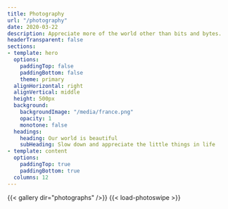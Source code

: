 ```yaml
---
title: Photography
url: "/photography"
date: 2020-03-22
description: Appreciate more of the world other than bits and bytes.
headerTransparent: false
sections:
- template: hero
  options:
    paddingTop: false
    paddingBottom: false
    theme: primary
  alignHorizontal: right
  alignVertical: middle
  height: 500px
  background:
    backgroundImage: "/media/france.png"
    opacity: 1
    monotone: false
  headings:
    heading: Our world is beautiful
    subHeading: Slow down and appreciate the little things in life
- template: content
  options:
    paddingTop: true
    paddingBottom: true
  columns: 12
---
```


{{< gallery dir="photographs" />}} {{< load-photoswipe >}}
